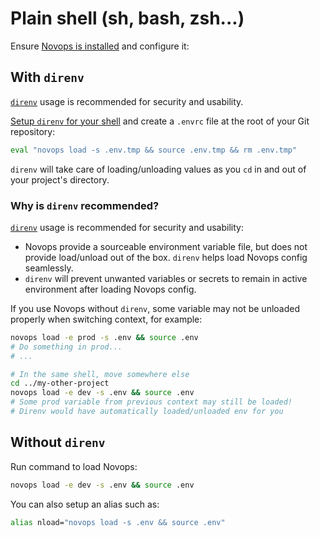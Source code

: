 # Plain shell (sh, bash, zsh...)

Ensure [Novops is installed](../install.md) and configure it:

## With `direnv`

[`direnv`](https://direnv.net/) usage is recommended for security and usability.

[Setup `direnv` for your shell](https://direnv.net/docs/hook.html) and create a `.envrc` file at the root of your Git repository:

```sh
eval "novops load -s .env.tmp && source .env.tmp && rm .env.tmp"
```

`direnv` will take care of loading/unloading values as you `cd` in and out of your project's directory.

### Why is `direnv` recommended?

[`direnv`](https://direnv.net/) usage is recommended for security and usability:
- Novops provide a sourceable environment variable file, but does not provide load/unload out of the box. `direnv` helps load Novops config seamlessly.
- `direnv` will prevent unwanted variables or secrets to remain in active environment after loading Novops config. 

If you use Novops without `direnv`, some variable may not be unloaded properly when switching context, for example:

```sh
novops load -e prod -s .env && source .env
# Do something in prod...
# ...

# In the same shell, move somewhere else
cd ../my-other-project
novops load -e dev -s .env && source .env
# Some prod variable from previous context may still be loaded!
# Direnv would have automatically loaded/unloaded env for you
```

## Without `direnv`

Run command to load Novops:

```sh
novops load -e dev -s .env && source .env
```

You can also setup an alias such as:

```sh
alias nload="novops load -s .env && source .env"
```
